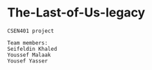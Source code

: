 # The-Last-of-Us-legacy

```
CSEN401 project
```
```
Team members:
Seifeldin Khaled
Youssef Malaak 
Yousef Yasser
